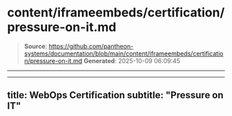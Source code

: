 # content/iframeembeds/certification/pressure-on-it.md

> **Source**: https://github.com/pantheon-systems/documentation/blob/main/content/iframeembeds/certification/pressure-on-it.md
> **Generated**: 2025-10-09 06:09:45

---

---
title: WebOps Certification
subtitle: "Pressure on IT"
---

<Partial file="certification-guide/pressure-on-it.md" />
